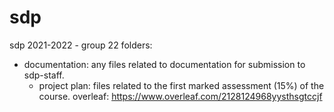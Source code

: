# sdp
sdp 2021-2022 - group 22
folders:
  - documentation: any files related to documentation for submission to sdp-staff.
    - project plan: files related to the first marked assessment (15%) of the course. overleaf: https://www.overleaf.com/2128124968yysthsgtccjf
